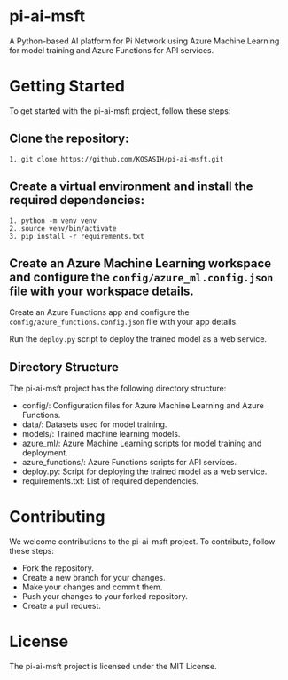 # pi-ai-msft

A Python-based AI platform for Pi Network using Azure Machine Learning for model training and Azure Functions for API services.

# Getting Started

To get started with the pi-ai-msft project, follow these steps:

## Clone the repository:

```
1. git clone https://github.com/KOSASIH/pi-ai-msft.git
```

## Create a virtual environment and install the required dependencies:

```
1. python -m venv venv
2..source venv/bin/activate
3. pip install -r requirements.txt
```

## Create an Azure Machine Learning workspace and configure the `config/azure_ml.config.json` file with your workspace details.

Create an Azure Functions app and configure the `config/azure_functions.config.json` file with your app details.

Run the `deploy.py` script to deploy the trained model as a web service.

## Directory Structure

The pi-ai-msft project has the following directory structure:

- config/: Configuration files for Azure Machine Learning and Azure Functions.
- data/: Datasets used for model training.
- models/: Trained machine learning models.
- azure_ml/: Azure Machine Learning scripts for model training and deployment.
- azure_functions/: Azure Functions scripts for API services.
- deploy.py: Script for deploying the trained model as a web service.
- requirements.txt: List of required dependencies.

# Contributing

We welcome contributions to the pi-ai-msft project. To contribute, follow these steps:

- Fork the repository.
- Create a new branch for your changes.
- Make your changes and commit them.
- Push your changes to your forked repository.
- Create a pull request.

# License

The pi-ai-msft project is licensed under the MIT License.
